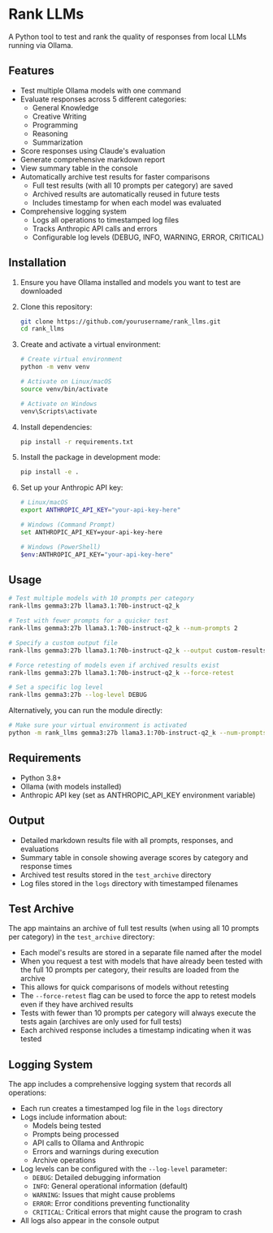 # Rank LLMs

A Python tool to test and rank the quality of responses from local LLMs running via Ollama.

## Features

- Test multiple Ollama models with one command
- Evaluate responses across 5 different categories:
  - General Knowledge
  - Creative Writing  
  - Programming
  - Reasoning
  - Summarization
- Score responses using Claude's evaluation
- Generate comprehensive markdown report
- View summary table in the console
- Automatically archive test results for faster comparisons
  - Full test results (with all 10 prompts per category) are saved
  - Archived results are automatically reused in future tests
  - Includes timestamp for when each model was evaluated
- Comprehensive logging system
  - Logs all operations to timestamped log files
  - Tracks Anthropic API calls and errors
  - Configurable log levels (DEBUG, INFO, WARNING, ERROR, CRITICAL)

## Installation

1. Ensure you have Ollama installed and models you want to test are downloaded
2. Clone this repository:
   ```bash
   git clone https://github.com/yourusername/rank_llms.git
   cd rank_llms
   ```

3. Create and activate a virtual environment:
   ```bash
   # Create virtual environment
   python -m venv venv
   
   # Activate on Linux/macOS
   source venv/bin/activate
   
   # Activate on Windows
   venv\Scripts\activate
   ```

4. Install dependencies:
   ```bash
   pip install -r requirements.txt
   ```

5. Install the package in development mode:
   ```bash
   pip install -e .
   ```

6. Set up your Anthropic API key:
   ```bash
   # Linux/macOS
   export ANTHROPIC_API_KEY="your-api-key-here"
   
   # Windows (Command Prompt)
   set ANTHROPIC_API_KEY=your-api-key-here
   
   # Windows (PowerShell)
   $env:ANTHROPIC_API_KEY="your-api-key-here"
   ```

## Usage

```bash
# Test multiple models with 10 prompts per category
rank-llms gemma3:27b llama3.1:70b-instruct-q2_k

# Test with fewer prompts for a quicker test
rank-llms gemma3:27b llama3.1:70b-instruct-q2_k --num-prompts 2

# Specify a custom output file
rank-llms gemma3:27b llama3.1:70b-instruct-q2_k --output custom-results.md

# Force retesting of models even if archived results exist
rank-llms gemma3:27b llama3.1:70b-instruct-q2_k --force-retest

# Set a specific log level
rank-llms gemma3:27b --log-level DEBUG
```

Alternatively, you can run the module directly:
```bash
# Make sure your virtual environment is activated
python -m rank_llms gemma3:27b llama3.1:70b-instruct-q2_k --num-prompts 3
```

## Requirements

- Python 3.8+
- Ollama (with models installed)
- Anthropic API key (set as ANTHROPIC_API_KEY environment variable)

## Output

- Detailed markdown results file with all prompts, responses, and evaluations
- Summary table in console showing average scores by category and response times
- Archived test results stored in the `test_archive` directory
- Log files stored in the `logs` directory with timestamped filenames

## Test Archive

The app maintains an archive of full test results (when using all 10 prompts per category) in the `test_archive` directory:

- Each model's results are stored in a separate file named after the model
- When you request a test with models that have already been tested with the full 10 prompts per category, their results are loaded from the archive
- This allows for quick comparisons of models without retesting
- The `--force-retest` flag can be used to force the app to retest models even if they have archived results
- Tests with fewer than 10 prompts per category will always execute the tests again (archives are only used for full tests)
- Each archived response includes a timestamp indicating when it was tested

## Logging System

The app includes a comprehensive logging system that records all operations:

- Each run creates a timestamped log file in the `logs` directory
- Logs include information about:
  - Models being tested
  - Prompts being processed
  - API calls to Ollama and Anthropic
  - Errors and warnings during execution
  - Archive operations
- Log levels can be configured with the `--log-level` parameter:
  - `DEBUG`: Detailed debugging information
  - `INFO`: General operational information (default)
  - `WARNING`: Issues that might cause problems
  - `ERROR`: Error conditions preventing functionality
  - `CRITICAL`: Critical errors that might cause the program to crash
- All logs also appear in the console output